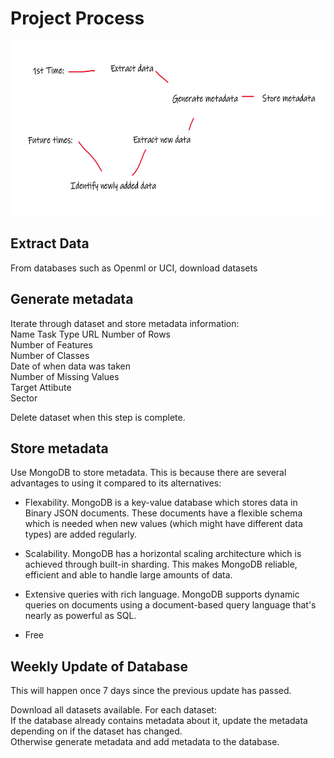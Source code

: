 # Project Process

<img src="Metadata project architecture.png" style="height: 280px; width:1000px;"/>

## Extract Data

From databases such as Openml or UCI, download datasets

## Generate metadata

Iterate through dataset and store metadata information:  
Name
Task Type
URL
Number of Rows  
Number of Features  
Number of Classes  
Date of when data was taken  
Number of Missing Values  
Target Attibute  
Sector


Delete dataset when this step is complete.


## Store metadata

Use MongoDB to store metadata. This is because there are several advantages to using it compared to its alternatives:  
- Flexability. MongoDB is a key-value database which stores data in Binary JSON documents. These documents have a flexible schema which is needed when new values (which might have different data types) are added regularly.
- Scalability. MongoDB has a horizontal scaling architecture which is achieved through built-in sharding. This makes MongoDB reliable, efficient and able to handle large amounts of data.
  
- Extensive queries with rich language. MongoDB supports dynamic queries on documents using a document-based query language that's nearly as powerful as SQL.

- Free


## Weekly Update of Database

This will happen once 7 days since the previous update has passed.  

Download all datasets available. 
For each dataset:  
If the database already contains metadata about it, update the metadata depending on if the dataset has changed.   
Otherwise generate metadata and add metadata to the database.

